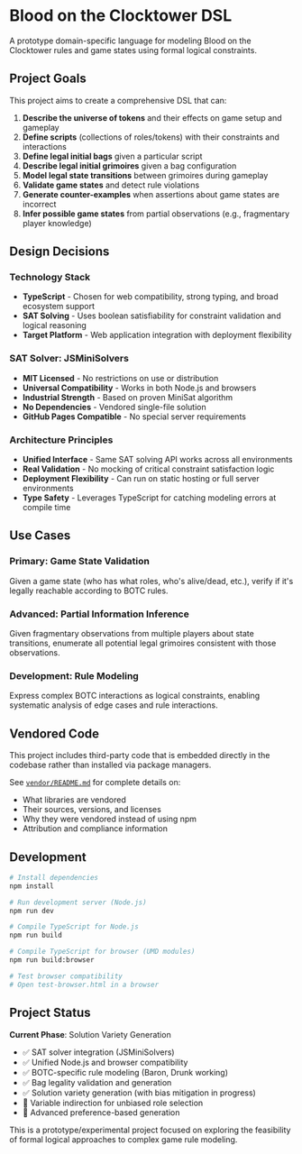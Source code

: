 # Blood on the Clocktower DSL

A prototype domain-specific language for modeling Blood on the Clocktower rules and game states using formal logical constraints.

## Project Goals

This project aims to create a comprehensive DSL that can:

1. **Describe the universe of tokens** and their effects on game setup and gameplay
2. **Define scripts** (collections of roles/tokens) with their constraints and interactions
3. **Define legal initial bags** given a particular script
4. **Describe legal initial grimoires** given a bag configuration
5. **Model legal state transitions** between grimoires during gameplay
6. **Validate game states** and detect rule violations
7. **Generate counter-examples** when assertions about game states are incorrect
8. **Infer possible game states** from partial observations (e.g., fragmentary player knowledge)

## Design Decisions

### Technology Stack
- **TypeScript** - Chosen for web compatibility, strong typing, and broad ecosystem support
- **SAT Solving** - Uses boolean satisfiability for constraint validation and logical reasoning
- **Target Platform** - Web application integration with deployment flexibility

### SAT Solver: JSMiniSolvers
- **MIT Licensed** - No restrictions on use or distribution
- **Universal Compatibility** - Works in both Node.js and browsers
- **Industrial Strength** - Based on proven MiniSat algorithm
- **No Dependencies** - Vendored single-file solution
- **GitHub Pages Compatible** - No special server requirements

### Architecture Principles
- **Unified Interface** - Same SAT solving API works across all environments
- **Real Validation** - No mocking of critical constraint satisfaction logic
- **Deployment Flexibility** - Can run on static hosting or full server environments
- **Type Safety** - Leverages TypeScript for catching modeling errors at compile time

## Use Cases

### Primary: Game State Validation
Given a game state (who has what roles, who's alive/dead, etc.), verify if it's legally reachable according to BOTC rules.

### Advanced: Partial Information Inference
Given fragmentary observations from multiple players about state transitions, enumerate all potential legal grimoires consistent with those observations.

### Development: Rule Modeling
Express complex BOTC interactions as logical constraints, enabling systematic analysis of edge cases and rule interactions.

## Vendored Code

This project includes third-party code that is embedded directly in the codebase rather than installed via package managers.

See [`vendor/README.md`](vendor/README.md) for complete details on:
- What libraries are vendored
- Their sources, versions, and licenses
- Why they were vendored instead of using npm
- Attribution and compliance information

## Development

```bash
# Install dependencies
npm install

# Run development server (Node.js)
npm run dev

# Compile TypeScript for Node.js
npm run build

# Compile TypeScript for browser (UMD modules)
npm run build:browser

# Test browser compatibility
# Open test-browser.html in a browser
```

## Project Status

**Current Phase**: Solution Variety Generation
- ✅ SAT solver integration (JSMiniSolvers)
- ✅ Unified Node.js and browser compatibility
- ✅ BOTC-specific rule modeling (Baron, Drunk working)
- ✅ Bag legality validation and generation
- ✅ Solution variety generation (with bias mitigation in progress)
- 🚧 Variable indirection for unbiased role selection
- 🚧 Advanced preference-based generation

This is a prototype/experimental project focused on exploring the feasibility of formal logical approaches to complex game rule modeling.